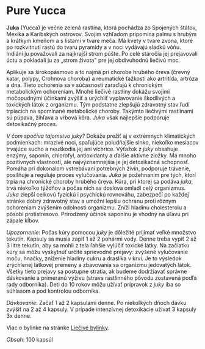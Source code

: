 Pure Yucca
==========

**Juka** (Yucca) je večne zelená rastlina, ktorá pochádza zo Spojených štátov,
Mexika a Karibských ostrovov. Svojim vzhľadom pripomína palmu s hrubým a krátkym
kmeňom a s listami v tvare meča. Má kvety v tvare zvona, ktoré po rozkvitnutí
rastú do tvaru pyramídy a v noci vydávajú sladkú vôňu. Indiáni ju považovali za
najkrajší strom púšte. Po celé stáročia jej prejavovali úctu a pokladali ju za
„strom života" pre jej obdivuhodnú liečivú moc.

Aplikuje sa širokopásmovo a to najmä pri chorobe hrubého čreva (črevný katar,
polypy, Crohnova choroba) a reumatické ťažkosti ako artritída, artróza a dna.
Tieto ochorenia sa v súčasnosti zaraďujú k chronickým metabolickým ochoreniam.
Mnohé liečivé rastliny dokážu svojimi močopudnými účinkami zvýšiť a urýchliť
vyplavovanie škodlivých a toxických látok z organizmu. Tým podstatne zlepšujú
zdravotný stav ľudí trpiacich na spomínané metabolické choroby. Takýmto
liečivými rastlinami sú púpava, žihľava a vŕbová kôra. *Juka* však najlepšie
podporuje detoxikačný proces.

*V čom spočíva tajomstvo juky?* Dokáže prežiť aj v extrémnych klimatických
podmienkach: mrazivé noci, spaľujúce poludňajšie slnko, niekoľko mesiacov
trvajúce sucho a neuškodia jej ani víchrice. Výťažok z *juky* obsahuje enzýmy,
saponín, chlorofyl, antioxidanty a ďalšie aktívne zložky. Má mnoho pozitívnych
vlastností, ale najvýznamnejšia je jej detoxikačná schopnosť. Pomáha pri
dokonalom vstrebávaní potrebných živín, podporuje trávenie, posilňuje a reguluje
proces vylučovania. *Juka* je požehnaním pre tých, ktorí trpia na chronické
choroby hrubého čreva. Kúra, pri ktorej sa podáva *juka*, trvá niekoľko týždňov
a počas nich sa doslova omladí celý organizmus. *Juka* zlepší celkovú fyzickú i
psychickú rovnováhu, zabezpečí po každej stránke dobrý zdravotný stav a umožní
lepšiu ochranu proti rôznym ochoreniam zvýšením odolnosti organizmu. Zníži
hladinu cholesterolu a pôsobí protistresovo. Prirodzený účinok saponínu je
vhodný na úľavu pri zápale kĺbov.

*Upozornenie*: Počas kúry pomocou *juky* je dôležité prijímať veľké množstvo
tekutín. Kapsuly sa musia zapiť 1 až 2 pohármi vody. Denne treba vypiť 2 až 3
litre tekutín, aby sa mohli z tela ľahšie vylúčiť toxické látky. Na začiatku
kúry sa môžu vyskytnúť určité sprievodné prejavy: zvýšené vylučovanie moču,
hnačky, zníženie hladiny cukru a draslíka v krvi. Je to výsledok zrýchlenej
látkovej premeny a zbavovania sa organizmu jedovatých látok. Všetky tieto
prejavy sa postupne stratia, ak budeme dodržiavať správne dávkovanie a primeranú
výživu (strava rastlinného pôvodu zostavená podľa rady odborníka). Deti do 10
rokov môžu užívať prípravok z *juky* iba so súhlasom a pod kontrolou odborníka.

*Dávkovanie*: Začať 1 až 2 kapsulami denne. Po niekoľkých dňoch dávku zvýšiť na
2 až 4 kapsuly. V prípade intenzívnej detoxikácie užívať 3 kapsuly 3x denne.

Viac o bylinke na stránke [Liečivé bylinky](/sip/#p/juka).

*Obsah*: 100 kapsúl


